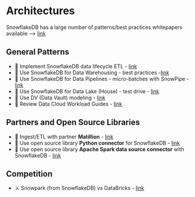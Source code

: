 # Architectures

SnowflakeDB has a large number of patterns/best practices whitepapers available --> [link](https://resources.snowflake.com/architecture-patterns) 

## General Patterns

- 🧱 Implement SnowflakeDB data lifecycle ETL - [link](https://docs.snowflake.com/en/user-guide/data-lifecycle.html)
- 🧱 Use SnowflakeDB for Data Warehousing - best practices -[link](https://resources.snowflake.com/data-warehousing-modernization/5-best-practices-for-data-warehouse-development)
- 🧱 Use SnowflakeDB for Data Pipelines - micro-batches with SnowPipe - [link](https://resources.snowflake.com/architecture-patterns/004-ingestion-microbatch-ingestion-with-snowpipe-v2)
- 🧱 Use SnowflakeDB for Data Lake (House) - test drive - [link](https://resources.snowflake.com/data-lake/test-driving-snowflake-for-data-lake)
- 🧱 Use DV (Data Vault) modeling - [link](https://www.snowflake.com/blog/support-multiple-data-modeling-approaches-with-snowflake/)
- 🧱 Review Data Cloud Workload Guides - [link](https://www.snowflake.com/guides/)

## Partners and Open Source Libraries

- 🧰 Ingest/ETL with partner **Matillion** - [link](https://resources.snowflake.com/architecture-patterns/snowflake-pattern-ingestion-ingestion-from-oracle-exadata-using-matillion)
- :book: Use open source library **Python connector** for SnowflakeDB - [link](https://github.com/snowflakedb/snowflake-connector-python)
- :book: Use open source library **Apache Spark data source connector** with SnowflakeDB - [link](https://github.com/snowflakedb/spark-snowflake)

## Competition

- ⚔️ Snowpark (from SnowflakeDB) vs DataBricks - [link](https://medium.com/codex/snowpark-the-databricks-killer-199a6ee9defc)

